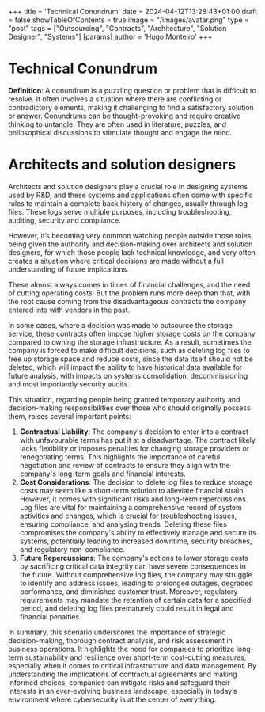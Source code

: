 +++
title = 'Technical Conundrum'
date = 2024-04-12T13:28:43+01:00
draft = false
showTableOfContents = true
image = "/images/avatar.png"
type = "post"
tags = ["Outsourcing", "Contracts", "Architecture", "Solution Designer", "Systems"]
[params]
  author = 'Hugo Monteiro'
+++
# Technical Conundrum

**Definition**: A conundrum is a puzzling question or problem that is difficult to resolve. It often involves a situation where there are conflicting or contradictory elements, making it challenging to find a satisfactory solution or answer. Conundrums can be thought-provoking and require creative thinking to untangle. They are often used in literature, puzzles, and philosophical discussions to stimulate thought and engage the mind.

# Architects and solution designers

Architects and solution designers play a crucial role in designing systems used by R&D, and these systems and applications often come with specific rules to maintain a complete back history of changes, usually through log files. These logs serve multiple purposes, including troubleshooting, auditing, security and compliance.

However, it’s becoming very common watching people outside those roles being given the authority and decision-making over architects and solution designers, for which those people lack technical knowledge, and very often creates a situation where critical decisions are made without a full understanding of future implications.

These almost always comes in times of financial challenges, and the need of cutting operating costs. But the problem runs more deep than that, with the root cause coming from the disadvantageous contracts the company entered into with vendors in the past.  

In some cases, where a decision was made to outsource the storage service, these contracts often impose higher storage costs on the company compared to owning the storage infrastructure. As a result, sometimes the company is forced to make difficult decisions, such as deleting log files to free up storage space and reduce costs, since the data itself should not be deleted, which will impact the ability to have historical data available for future analysis, with impacts on systems consolidation, decommissioning and most importantly security audits.

This situation, regarding people being granted temporary authority and decision-making responsibilities over those who should originally possess them, raises several important points:

1. **Contractual Liability**: The company's decision to enter into a contract with unfavourable terms has put it at a disadvantage. The contract likely lacks flexibility or imposes penalties for changing storage providers or renegotiating terms. This highlights the importance of careful negotiation and review of contracts to ensure they align with the company's long-term goals and financial interests.
2. **Cost Considerations**: The decision to delete log files to reduce storage costs may seem like a short-term solution to alleviate financial strain. However, it comes with significant risks and long-term repercussions. Log files are vital for maintaining a comprehensive record of system activities and changes, which is crucial for troubleshooting issues, ensuring compliance, and analysing trends. Deleting these files compromises the company's ability to effectively manage and secure its systems, potentially leading to increased downtime, security breaches, and regulatory non-compliance.
3. **Future Repercussions**: The company's actions to lower storage costs by sacrificing critical data integrity can have severe consequences in the future. Without comprehensive log files, the company may struggle to identify and address issues, leading to prolonged outages, degraded performance, and diminished customer trust. Moreover, regulatory requirements may mandate the retention of certain data for a specified period, and deleting log files prematurely could result in legal and financial penalties.

In summary, this scenario underscores the importance of strategic decision-making, thorough contract analysis, and risk assessment in business operations. It highlights the need for companies to prioritize long-term sustainability and resilience over short-term cost-cutting measures, especially when it comes to critical infrastructure and data management. By understanding the implications of contractual agreements and making informed choices, companies can mitigate risks and safeguard their interests in an ever-evolving business landscape, especially in today’s environment where cybersecurity is at the center of everything.
